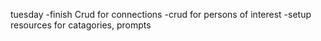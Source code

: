 tuesday
    -finish Crud for connections
    -crud for persons of interest
    -setup resources for catagories, prompts
    
